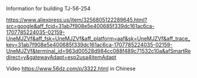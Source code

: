 Information for building TJ-56-254

https://www.aliexpress.us/item/3256805122289645.html?src=google&aff_fcid=31ab7f908e5e400685f339dc161ac6ca-1707785224035-02159-UneMJZVf&aff_fsk=UneMJZVf&aff_platform=aaf&sk=UneMJZVf&aff_trace_key=31ab7f908e5e400685f339dc161ac6ca-1707785224035-02159-UneMJZVf&terminal_id=963d00528d984cc088f489c71532c10a&afSmartRedirect=y&gatewayAdapt=esp2usa4itemAdapt


Video https://www.56dz.com/p/3322.html in Chinese
